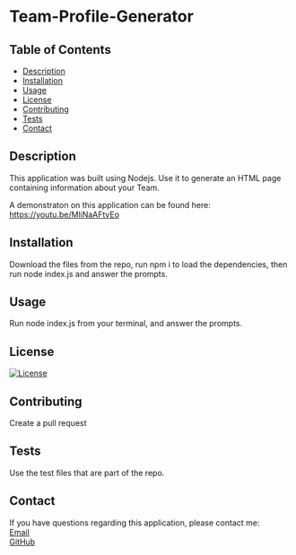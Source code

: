 # Team-Profile-Generator

  ## Table of Contents
  
  - [Description](#description)
  - [Installation](#installation)
  - [Usage](#usage)
  - [License](#license)
  - [Contributing](#contributing)
  - [Tests](#tests)
  - [Contact](#contact)

  ## Description
  
  This application was built using Nodejs. Use it to generate an HTML page containing information about your Team.
  
  A demonstraton on this application can be found here: https://youtu.be/MliNaAFtvEo
  
  ## Installation
  
  Download the files from the repo, run npm i to load the dependencies, then run node index.js and answer the prompts.
  
  ## Usage
  
  Run node index.js from your terminal, and answer the prompts.

  ## License
  
  [![License](https://img.shields.io/badge/License-No-License-blue.svg)](https://opensource.org/licenses/No-License)
  
  ## Contributing
  
  Create a pull request
  
  ## Tests

  Use the test files that are part of the repo.

  ## Contact
  
  If you have questions regarding this application, please contact me:
  <br>
  [Email](mailto:Joshualemmond@gmail.com) 
  <br>
  [GitHub](https://github.com/Joshvuh)
